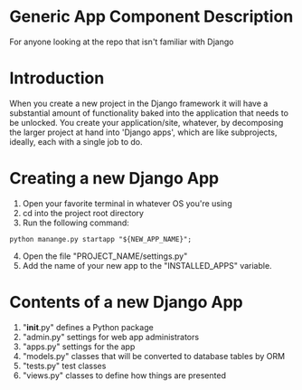 # Generic App Component Description

For anyone looking at the repo that isn't familiar with Django

# Introduction
When you create a new project in the Django framework it will have a substantial amount of functionality baked into the application that needs to be unlocked.
You create your application/site, whatever, by decomposing the larger project at hand into 'Django apps', which are like subprojects, ideally, each with a
single job to do.

# Creating a new Django App
1. Open your favorite terminal in whatever OS you're using
2. cd into the project root directory
3. Run the following command:
```shell
python manange.py startapp "${NEW_APP_NAME}";
```   
4. Open the file "PROJECT_NAME/settings.py"
5. Add the name of your new app to the "INSTALLED_APPS" variable.

# Contents of a new Django App
1. "__init__.py" defines a Python package
2. "admin.py" settings for web app administrators
3. "apps.py" settings for the app 
4. "models.py" classes that will be converted to database tables by ORM
5. "tests.py" test classes
6. "views.py" classes to define how things are presented

